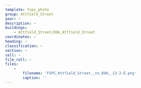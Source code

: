 ```yaml
---
template: fsps_photo
group: Attfield_Street
year: ~
description: ~
buildings:
    - Attfield_Street/89A_Attfield_Street
coordinates: ~
heading: ~
classification: ~
section: ~
cell: ~
film_roll: ~
files:
    -
        filename: 'FSPS_Attfield_Street,_no_89A,_13-2-E.png'
        caption: ''
---
```

